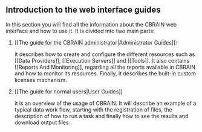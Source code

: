 
## Introduction to the web interface guides

In this section you will find all the information about the CBRAIN
web interface and how to use it. It is divided into two main parts:

1. [[The guide for the CBRAIN administrator|Administrator Guides]]:

   it describes how to create and configure the different resources
   such as [[Data Providers]], [[Execution Servers]] and [[Tools]].
   It also contains [[Reports And Monitoring]], regarding all the
   reports available in CBRAIN and how to monitor its resources.
   Finally, it describes the built-in custom licenses mechanism.

2. [[The guide for normal users|User Guides]]

   it is an overview of the usage of CBRAIN. It will describe an
   example of a typical data work flow, starting with the registration
   of files, the description of how to run a task and finally how
   to see the results and download output files.

